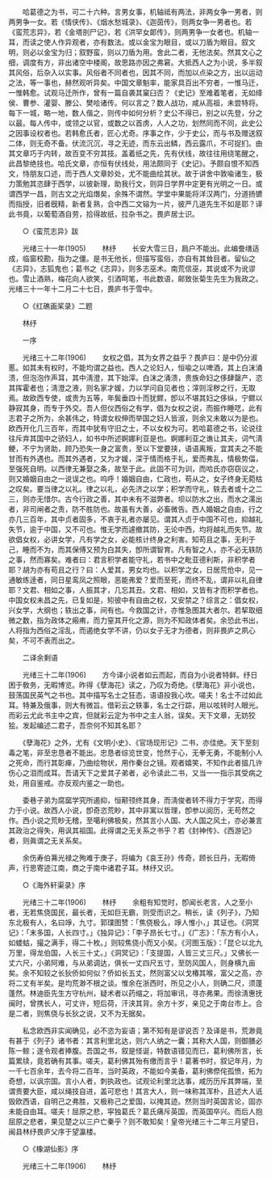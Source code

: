 <!-- { "loadSidebar": true } -->
　　哈葛德之为书，可二十六种。言男女事，机轴祗有两法，非两女争一男者，则两男争一女。若《情侠传》、《烟水愁城录》、《迦茵传》，则两女争一男者也。若《蛮荒志异》，若《金塔剖尸记》，若《洪罕女郞传》，则两男争一女者也。机轴一耳，而读之使人作异观者，亦有数法。或以金宝为眼目，或以刀盾为眼目。叙文明，则必以金宝为归；叙野蛮，则以刀盾为用。舍此二者，无他法矣。然其文心之细，调度有方，非出诸空中楼阁，故思路亦因之弗窘。大抵西人之为小说，多半叙其风俗，后杂入以实事。风俗者不同者也，因其不同，而加以点染之方，出以运动之法，等一事也，赫然观听异矣。中国文章魁率，能家具百出不穷者，一惟马迁，一惟韩愈。试观马迁所作，曾有一篇自袭其窠臼否？《史记》至难着笔者，无如绛侯、曹参、灌婴、滕公、樊哙诸传。何以言之？数人战功，咸从高祖，未尝特将。每下一城，略一地，数人偕之，则传中如何分析？史公不得已，别之以先登，分之以最。每人传中，或领之以官，或数之以首虏，人人之功，划然同而不同，此史公之因事设权者也。若韩愈氏者，匠心尤奇。序事之作，少于史公，而与书及赠送叙二体，则无奇不备。伏流沉沉，寻之无迹，而东云出鳞，西云露爪，不可捉扪。由其文章巧于内转，故百变不穷其技。盖着纸之先，先有伏线，故往往用绕笔醒之，此昌黎绝技也。哈氏文章，亦恒有伏线处，用法颇同于《史记》。予颇自恨不知西文，恃朋友口述，而于西人文章妙处，尤不能曲绘其状。故于讲舍中敦喩诸生，极力策勉其恣肆于西学，以彼新理，助我行文，则异日学界中定更有光明之一日。或谓西学一昌，则古文之光焰熸矣，余殊不谓然。学堂中果能将洋汉两门，分道扬镳而指授，旧者旣精，新者复熟，合中西二文镕为一片，彼严几道先生不如是耶？译此书竟，以葡萄酒自劳，拾得故纸，拉杂书之。畏庐居士识。 

　　○《蛮荒志异》跋 

　　光绪三十一年(1905) 
　　林纾 
　　长安大雪三日，扃户不能出。此编誊缮适成，临窗校勘，指为之僵。是书无他长，但描写蛮俗，亦自有其耸目者。留仙之《志异》，志狐鬼也；葛书之《志异》，则多志巫术。南荒信巫，其说或不为讹谬也。雪止酒熟，梅花向人欲笑，引酒呵笔，书此数语，邮致张菊生先生为我政之。光绪三十一年十二月二十七日，畏庐书于雪中。 

　　○《红礁画桨录》二题 

　　林纾 

　　一序 

　　光绪三十二年(1906) 
　　女权之倡，其为女界之益乎？畏庐曰：是中仍分淑慝。如其未有权时，不能均谓之益也。西人之论妇人，恒喩之以啤酒，其上白沫涌溃，但泡泡作声耳，其中淸澄，其下始滓。白沫之涌溃，贵族命妇之侈肆罄产，恣其挥霍者也；淸澄之液，则名家才媛，力以学问自见者也；滓则淫秽之行，无取焉。故欧西专使，或贵为五等，年鬓垂四十而犹鳏，卽以不堪其妇之侈纵，宁鳏以静寂其身，而专于外交。吾人但仪西俗之有学，倡为女权之说，而振作睡呓，此有志君子之所为，余甚伟之，特谓女权伸而举国之妇人皆淑，则余又未敢以为是也。欧西开化几三百年，而其中犹有守旧之士，不以女权为可。若哈葛德之书，论说往往斥弃其国中之骄妇人，如书中所述婀娜利亚是也。婀娜利亚之谯让其夫，词气淸鲠，不宁为贤助，顾乃恐失一身之富贵，至以下堂要挟，语语离叛，宜其夫之不能甘而有外遇也。而其外遇者，又为才媛，深于情而格于礼，爱而弗乱，情极势偪，至强死自明。以西律无兼娶之条，故至于此。此固不可为训，而哈氏亦窃窃议之，则又婚姻自由之一说误之也。呜呼！婚姻自由，仁政也，苟从之，女子终身无菀枯之叹矣。要当律之以礼。律之以礼，必先济之以学；积学而守礼，轶去者或十之二三，则亦无惜尔。古今行政之善，其中未有不滋弊者。坝以防水之出，而水之濡出者，非司闸者之责，防不胜防也。故虽有大善，必畜微告。西人婚姻之自由，行之亦几三百年，其中贞者固多，不衷于礼者亦屡见。谓其人贞于中国不可也，抑越礼失节，逾于中国，又不可也。惟无学而遽撤其防，无论中西，均将越礼而失节。故欲倡女权，必讲女学，凡有学之女，必能核计终身之利害。知苟且之事，无利于己，睡而不为，而其保傅又预为白其失，卽所谓智育。凡有智之人，亦不必无轶防之事，然而寡矣。难者曰：君言积学者能守礼，若书中之毗亚德利斯，非积学者耶？胡为亦有苟且之行？曰：人爱其，男女均也。以积学之女，日居荒伧中，见一通敏练逹者，同日星鸾凤之照眼，恶能弗爱？爱而至死，而终不乱，谓非以礼自律耶？文君、相如之事，人振其才，几忘其丑。文君、相如，又皆有才而积学者也。中国女权未昌之先，已复如是，矧彼中有自由之权，又安禁之？综言之：倡女权，兴女学，大纲也；轶出之事，间有也。今救国之计，亦惟急图其大者尔。若挈取细微之数，指为政体之瘢痏，而力窒其开化之源，则为不知政体者矣。余恐此书出，人将指为西俗之淫乱，而遏绝女学不讲，仍以女子无才为德者，则非畏庐之夙心矣，不可不表而出之。 

　　二译余剩语 

　　光绪三十二年(1906) 
　　方今译小说者如云而起，而自为小说者特鲜。纾日困于敎务，无暇博览。昨得《孽海花》读之，乃叹为奇绝。《孽海花》非小说也，鼓荡国民英气之书也。其中描写名士之狂态，语语投我心坎。嗟夫！名士不过如此耳。特兼及俄事，则大有微旨。借彩云之轶事，名士之行踪，用以呟转时人眼光。而彩云尤此书主中之宾，但就彩云定为书中之主人翁，误矣。天下文章，无妨狡狯。发起编述二君子，吾奈何不知其名耶？ 

　　《孽海花》之外，尤有《文明小史》、《官场现形记》二书，亦佳绝。天下至刻毒之笔，非至忠恳者不能出。忠恳者综览世变，怆然于心，无拳无勇，不能制小人之死命，而行其彰瘅，乃曲绘物状，用作秦台之镜。观者嬉笑，不知作此者搵几许伤心之泪而成耳。吾请天下之爱其子弟者，必令读此二书，又当一一指示其受病之处，用自鉴戒。亦反观内鉴之一助也。 

　　委巷子弟为腐窳学究所遏抑，恒颟顸终其身，而淸俊者转不得力于学究，而得力于小说。故西人小说，卽奇恣荒眇，其中非寓以哲理，卽参以阅历，无苟然之作。西小说之荒眇无稽，至噶利佛极矣，然其言小人国、大人国之风土，亦必兼言其政治之得失，用讽其祖国。此得谓之无关系之书乎？若《封神传》、《西游记》者，则眞谓之无关系矣。 

　　余伤寿伯茀光禄之殉难于庚子，将编为《哀王孙》传奇，顾长日丹，无暇倚声，行思寄迹江南，商之于南中诸君子耳。林纾又识。 

　　○《海外轩渠录》序 

　　光绪三十二年(1906) 
　　林纾 
　　余粗有知觉时，卽闻长老言，人之至小者，无若焦侥国民，最长者，无如巨无霸，则受而识之。稍长，读《列子》，乃知东北极有人，名曰竫，九寸。郭璞图赞：「焦侥极么，竫人惟小，」其证也。《洞冥记》：「末多国，人长四寸。」《独异记》：「李子昂长七寸。」《广志》：「东方有小人，如蝼蛄，撮之满手，得二十枚。」则较焦侥小而又小矣。《河图玉版》：「昆仑以北九万里，得龙伯国，人长三十丈。」《洞冥记》：「支提国，人皆三丈三尺。」又佛长一丈六尺，小弟阿难，与从弟调达，俱长一丈四尺五寸，至防风国人，则身横九亩矣。余不知较之长狄侨如何似？侨如长五丈，然则富父以戈椿其喉，富父之高，亦将二丈有半矣。是均荒渺不根之谈。惟余在浙西时，所见之小人，则确二尺，须蓬蓬然。林迪臣先生方守杭州，疑术者以药缩之，将加审讯，寻亦弗果。而徐淸惠抚闽时，曾携长人，可丈许，短后荷，汗浃其背。余方十岁，亲见之于南台市上。合是二者，则焦侥与长狄之说，又不为无据矣。 

　　私念欧西非实闻确见，必不恣为妄语；第不知有是谬说否？及译是书，荒渺竟有甚于《列子》诸书者：其言利里北达，则六人纳之一囊；其称大人国，则御膳必陈一鲸；遂令观者捧腹。吾国之书，叙是怪诞，特数语错见而已，葛利佛所言，长篇累牍，竟若确有其事。嗟夫，葛利佛其殆有缴而言乎！葛著书时，叙记年月，为一千七百余年，去今将二百年，当时英政，不能如今美备，葛利佛傺侘孤愤，拓为奇想，以讽宗国。言小人者，刺执政也。试观论利里北达事，咸历历斥其弊端，至谓贵要大臣，咸以绳技自进，盖可悲也！其言大人，则一味称其浑朴，且述大人诋毁欧西语，自明己之弗胜，又极称己之爱国，以掩其迹。然则当时英国言论，固亦未能自由耳。嗟夫！屈原之悲，寜独葛氏？葛氏痛斥英国，而英国卒兴。而后人抱屈原之悲者，果见楚之以三户亡秦乎？则不敢知矣！皇帝光绪三十二年三月望日，闽县林纾畏庐父序于望瀛楼。 

　　○《橡湖仙影》序 

　　光绪三十二年(1906) 
　　林纾 
